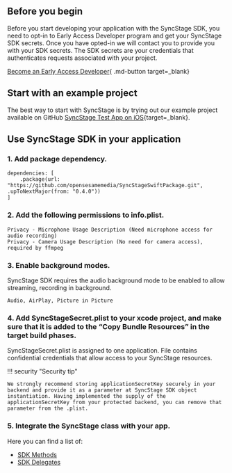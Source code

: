 ## Before you begin

Before you start developing your application with the SyncStage SDK, you need to opt-in to Early Access Developer program and get your SyncStage SDK secrets. Once you have opted-in we will contact you to provide you with your SDK secrets.
The SDK secrets are your credentials that authenticates requests associated with your project. 

[Become an Early Access Developer](https://console.sync-stage.com/request-a-demo){ .md-button target=_blank}


## Start with an example project
The best way to start with SyncStage is by trying out our example project available on GitHub [SyncStage Test App on iOS](https://github.com/opensesamemedia/syncstage-test-app-ios){target=_blank}.


## Use SyncStage SDK in your application
### 1. Add package dependency.

```
dependencies: [
    .package(url: "https://github.com/opensesamemedia/SyncStageSwiftPackage.git", .upToNextMajor(from: "0.4.0"))
]
```

### 2. Add the following permissions to info.plist. 

```
Privacy - Microphone Usage Description (Need microphone access for audio recording)
Privacy - Camera Usage Description (No need for camera access), required by ffmpeg

```

### 3. Enable background modes.

SyncStage SDK requires the audio background mode to be enabled to allow streaming, recording in background.

`Audio, AirPlay, Picture in Picture`

### 4. Add SyncStageSecret.plist to your xcode project, and make sure that it is added to the “Copy Bundle Resources” in the target build phases.

SyncStageSecret.plist is assigned to one application. File contains confidential credentials that allow access to your SyncStage resources. 

!!! security "Security tip"
    
    We strongly recommend storing applicationSecretKey securely in your backend and provide it as a parameter at SyncStage SDK object instantiation. Having implemented the supply of the applicationSecretKey from your protected backend, you can remove that parameter from the .plist.


### 5. Integrate the SyncStage class with your app.
Here you can find a list of:

* [SDK Methods](sdk-methods.md)
* [SDK Delegates](sdk-delegates.md)
